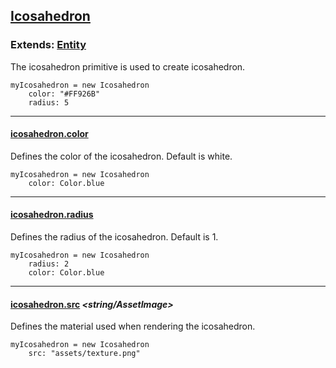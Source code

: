 ## [Icosahedron](#icosahedron)

### Extends: [Entity](#entity)

The icosahedron primitive is used to create icosahedron.

	myIcosahedron = new Icosahedron
		color: "#FF926B"
		radius: 5

-------------------------------------------------------

#### [icosahedron.color](#icosahedron-color) *<color>*

Defines the color of the icosahedron. Default is white.

	myIcosahedron = new Icosahedron
		color: Color.blue

-------------------------------------------------------

#### [icosahedron.radius](#icosahedron-radius) *<float>*

Defines the radius of the icosahedron. Default is 1.

	myIcosahedron = new Icosahedron
		radius: 2
		color: Color.blue

-------------------------------------------------------

#### [icosahedron.src](#icosahedron-src) *<string/AssetImage>*

Defines the material used when rendering the icosahedron.

	myIcosahedron = new Icosahedron
		src: "assets/texture.png"
